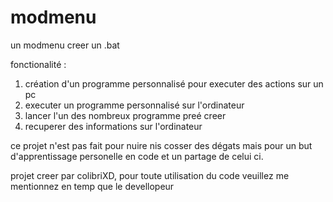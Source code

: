 # modmenu
un modmenu creer un .bat
 
fonctionalité : 

1. création d'un programme personnalisé pour executer des actions sur un pc 
2. executer un programme personnalisé sur l'ordinateur
3. lancer l'un des nombreux programme preé creer 
4. recuperer des informations sur l'ordinateur

ce projet n'est pas fait pour nuire nis cosser des dégats mais pour un but d'apprentissage personelle en code et un partage de celui ci.


projet creer par colibriXD, pour toute utilisation du code veuillez me mentionnez en temp que le devellopeur 

